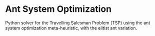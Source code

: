 # Ant System Optimization

Python solver for the Travelling Salesman Problem (TSP) using
the ant system optimization meta-heuristic, with the elitist ant variation.

